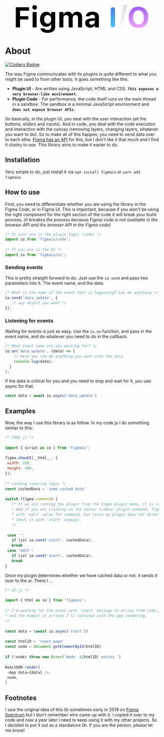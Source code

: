 <p align="center">
  <img src="./logo.png">
</p>

# About

[![Codacy Badge](https://app.codacy.com/project/badge/Grade/65f5afa9f3494fde89362d50acacf989)](https://www.codacy.com/manual/rojcyk/figmaIO?utm_source=github.com&amp;utm_medium=referral&amp;utm_content=rojcyk/figmaIO&amp;utm_campaign=Badge_Grade)


The way Figma communicates with its plugins is quite different to what you might be used to from other tools. It goes something like this.

- **Plugin UI** - Are written using JavaScript, HTML and CSS. **`This exposes a very browser-like environment`**.
- **Plugin Code** - For performance, the code itself runs on the main thread in a sandbox. The sandbox is a minimal JavaScript environment and **`does not expose browser APIs`.**

So basically, in the plugin UI, you deal with the user interaction (all the buttons, sliders and inputs). And in code, you deal with the code execution and interaction with the canvas (removing layers, changing layers, whatever you want to do). So to make all of this happen, you need to send data over to each othe. [Figma has an API](https://www.figma.com/plugin-docs/api/properties/figma-ui-onmessage/) for this, but I don't like it that much and I find it clunky to use. This library aims to make it easier to do.

## Installation

Very simple to do, just install it via `npm install figmaio` or `yarn add figmaio`.

## How to use

First, you need to differentiate whether you are using the library in the Figma Code, or in Figma UI. This is important, because if you won't be using the right component for the right section of the code it will break your build process. _(it breakes the process because Figma code is not available in the browser API and the browser API in the Figma code)_


```js
/* In your are in the plugin logic (code) */
import io from 'figmaio/code';

/* If you are in the UI */
import io from 'figmaio/ui';
```

### Sending events

This is pretty straight forward to do. Just use the `io.send` and pass two parameters into it. The event name, and the data.

```js
/* What is the name of the event that is happening? Can be anything */
io.send('data_update', {
   /* any object you want */
});
```

### Listening for events

Waiting for events is just as easy. Use the `io.on` function, and pass in the event name, and do whatever you need to do in the callback.

```js
/* What event name are you waiting for? */
io.on('data_update', (data) => {
    // Here you can do anything you want with the data
    console.log(data);
  }
);
```

If the data is critical for you and you need to stop and wait for it, you use async for that.

```js
const data = await io.async('data_update')
```

## Examples

Now, the way I use this library is as follow. In my code.js I do something similar to this:

```js
/* CODE.js */

import { script as io } from 'figmaio';

figma.showUI(__html__, {
 width: 320,
 height: 480,
});

/* Caching covering logic */
const cachedData = 'some cached data'

switch (figma.command) {
   /* If we are running the plugin from the Figma plugin menu, it is starting with no command.
   * And if you are clicking on the editor sidebar plugin command, figma starts the plugin
   * with 'edit' value for command, but since my plugin does not directly benefit from it, it just
   * sends it with 'start' anyways.
   */

 case '':
   if (io) io.send('start', cachedData);
   break
 case 'edit':
   if (io) io.send('start', cachedData);
   break
}
```

Once my plugin determines whether we have cached data or not, it sends it over to the ui. There I ...

```js
/* UI.js */

import { html as io } from 'figmaio';

/* I'm waiting for the event with 'start' message to arrive from code.js
* and the moment it arrives I'll continue with the app rendering.
*/

const data = (await io.async('start'))

const htmlID = 'react-page'
const node = document.getElementById(htmlID)

if (!node) throw new Error(`Node  ${htmlID} exists `)

ReactDOM.render(
 <App data={data} />,
 node,
)
```

## Footnotes

I saw the original idea of this lib sometimes early in 2019 on [Figma Spectrum](https://spectrum.chat/figma?tab=posts) but I don't remember who came up with it. I copied it over to my code and now a year later I need to keep using it with my other projects. So I decided to put it out as a standalone lib. If you are the person, please let me know!
